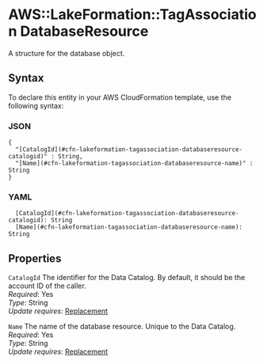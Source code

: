 # AWS::LakeFormation::TagAssociation DatabaseResource<a name="aws-properties-lakeformation-tagassociation-databaseresource"></a>

A structure for the database object\.

## Syntax<a name="aws-properties-lakeformation-tagassociation-databaseresource-syntax"></a>

To declare this entity in your AWS CloudFormation template, use the following syntax:

### JSON<a name="aws-properties-lakeformation-tagassociation-databaseresource-syntax.json"></a>

```
{
  "[CatalogId](#cfn-lakeformation-tagassociation-databaseresource-catalogid)" : String,
  "[Name](#cfn-lakeformation-tagassociation-databaseresource-name)" : String
}
```

### YAML<a name="aws-properties-lakeformation-tagassociation-databaseresource-syntax.yaml"></a>

```
  [CatalogId](#cfn-lakeformation-tagassociation-databaseresource-catalogid): String
  [Name](#cfn-lakeformation-tagassociation-databaseresource-name): String
```

## Properties<a name="aws-properties-lakeformation-tagassociation-databaseresource-properties"></a>

`CatalogId` <a name="cfn-lakeformation-tagassociation-databaseresource-catalogid"></a>
The identifier for the Data Catalog\. By default, it should be the account ID of the caller\.  
_Required_: Yes  
_Type_: String  
_Update requires_: [Replacement](https://docs.aws.amazon.com/AWSCloudFormation/latest/UserGuide/using-cfn-updating-stacks-update-behaviors.html#update-replacement)

`Name` <a name="cfn-lakeformation-tagassociation-databaseresource-name"></a>
The name of the database resource\. Unique to the Data Catalog\.  
_Required_: Yes  
_Type_: String  
_Update requires_: [Replacement](https://docs.aws.amazon.com/AWSCloudFormation/latest/UserGuide/using-cfn-updating-stacks-update-behaviors.html#update-replacement)
